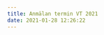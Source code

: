```yaml
---
title: Anmälan termin VT 2021
date: 2021-01-28 12:26:22
---
```


<script type="text/javascript" src="https://form.jotform.com/jsform/210268020454041"></script>